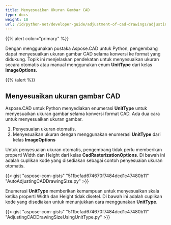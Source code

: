 ```yaml
---
title: Menyesuaikan Ukuran Gambar CAD
type: docs
weight: 10
url: /id/python-net/developer-guide/adjustment-of-cad-drawings/adjusting-cad-drawing-size/
---
```


{{% alert color="primary" %}}

Dengan menggunakan pustaka Aspose.CAD untuk Python, pengembang dapat menyesuaikan ukuran gambar CAD selama konversi ke format yang didukung. Topik ini menjelaskan pendekatan untuk menyesuaikan ukuran secara otomatis atau manual menggunakan enum **UnitType** dari kelas **ImageOptions**.

{{% /alert %}}

## **Menyesuaikan ukuran gambar CAD**

Aspose.CAD untuk Python menyediakan enumerasi **UnitType** untuk menyesuaikan ukuran gambar selama konversi format CAD. Ada dua cara untuk menyesuaikan ukuran gambar.

1. Penyesuaian ukuran otomatis.
1. Menyesuaikan ukuran dengan menggunakan enumerasi **UnitType** dari kelas **ImageOptions**

Untuk penyesuaian ukuran otomatis, pengembang tidak perlu memberikan properti Width dan Height dari kelas **CadRasterizationOptions**. Di bawah ini adalah cuplikan kode yang disediakan sebagai contoh penyesuaian ukuran otomatis.

{{< gist "aspose-com-gists" "511bcfad674670f7484dcd1c47480b11" "AutoAdjustingCADDrawingSize.py" >}}

Enumerasi **UnitType** memberikan kemampuan untuk menyesuaikan skala ketika properti Width dan Height tidak disetel. Di bawah ini adalah cuplikan kode yang disediakan untuk menunjukkan cara menggunakan **UnitType**.

{{< gist "aspose-com-gists" "511bcfad674670f7484dcd1c47480b11" "AdjustingCADDrawingSizeUsingUnitType.py" >}}
